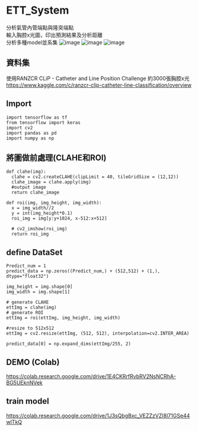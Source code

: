 # ETT_System
分析氣管內管端點與隆突端點  
輸入胸腔x光圖，印出預測結果及分析距離  
分析多種model並系集
![image](https://user-images.githubusercontent.com/80948966/217981784-8dae4d86-4f79-41cb-bf34-363e8f09e37e.png)
![image](https://user-images.githubusercontent.com/80948966/210208686-d547c19f-90df-47ca-a337-e6cac4e45780.png)
![image](https://user-images.githubusercontent.com/80948966/210208695-f31d1dbd-ef13-43cc-92a3-07394662fe06.png)

## 資料集
使用RANZCR CLiP - Catheter and Line Position Challenge 約3000張胸腔x光  
https://www.kaggle.com/c/ranzcr-clip-catheter-line-classification/overview  

## Import  
```
import tensorflow as tf 
from tensorflow import keras
import cv2
import pandas as pd
import numpy as np
```
## 將圖做前處理(CLAHE和ROI)
```
def clahe(img):
  clahe = cv2.createCLAHE(clipLimit = 40, tileGridSize = (12,12))
  clahe_image = clahe.apply(img)
  #output image
  return clahe_image
```
```
def roi(img, img_height, img_width):
  x = img_width//2
  y = int(img_height*0.1)
  roi_img = img[y:y+1024, x-512:x+512]

  # cv2_imshow(roi_img)
  return roi_img
```

## define DataSet
```
Predict_num = 1
predict_data = np.zeros((Predict_num,) + (512,512) + (1,), dtype="float32")

img_height = img.shape[0]
img_width = img.shape[1]

# generate CLAHE
ettImg = clahe(img)
# generate ROI
ettImg = roi(ettImg, img_height, img_width)

#resize to 512x512
ettImg = cv2.resize(ettImg, (512, 512), interpolation=cv2.INTER_AREA)

predict_data[0] = np.expand_dims(ettImg/255, 2)

```
## DEMO (Colab)
https://colab.research.google.com/drive/1E4CKRrfRvbRV2NsNCRhA-BG5UEknNVek

## train model
https://colab.research.google.com/drive/1J3sQbgBxc_VEZZzVZI8l71GSe44wlTkQ
